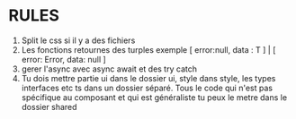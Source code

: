 # RULES

1. Split le css si il y a des fichiers
2. Les fonctions retournes des turples exemple [ error:null, data : T ] | [ error: Error, data: null ]
3. gerer l'async avec async await et des try catch
4. Tu dois mettre partie ui dans le dossier ui, style dans style, les types interfaces etc ts dans un dossier séparé. Tous le code qui n'est pas spécifique au composant et qui est généraliste tu peux le metre dans le dossier shared